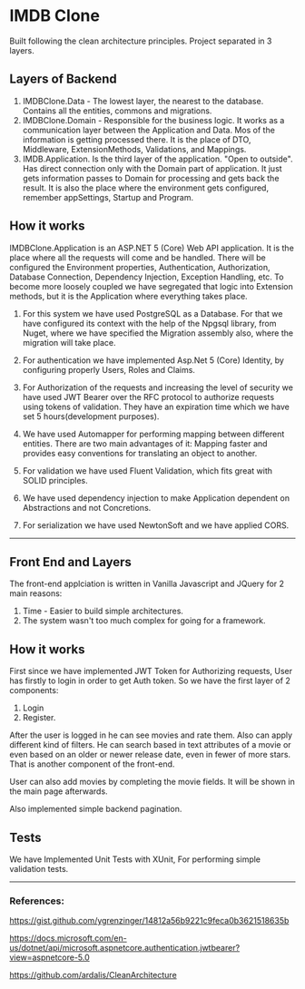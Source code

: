 # IMDB Clone

Built following the clean architecture principles.
Project separated in 3 layers.

## Layers of Backend

1. IMDBClone.Data - The lowest layer, the nearest to the database. Contains all the entities, commons and migrations.
2. IMDBClone.Domain - Responsible for the business logic. It works as a communication layer between the Application and Data. Mos of the information is getting processed there. It is the place of DTO, Middleware, ExtensionMethods, Validations, and Mappings.
3. IMDB.Application. Is the third layer of the application. "Open to outside". Has direct connection only with the Domain part of application. It just gets information passes to Domain for processing and gets back the result. It is also the place where the environment gets configured, remember appSettings, Startup and Program.

## How it works
IMDBClone.Application is an ASP.NET 5 (Core) Web API application. It is the place where all the requests will come and be handled. There will be configured the Environment properties, Authentication, Authorization, Database Connection, Dependency Injection, Exception Handling, etc. To become more loosely coupled we have segregated that logic into Extension methods, but it is the Application where everything takes place.

1.  For this system we have used PostgreSQL as a Database. For that we have configured its context with the help of the Npgsql library, from Nuget, where we have specified the Migration assembly also, where the migration will take place.

2. For authentication we have implemented Asp.Net 5 (Core) Identity, by configuring properly Users, Roles and Claims.

3. For Authorization of the requests and increasing the level of security we have used JWT Bearer over the RFC protocol to authorize requests using tokens of validation. They have an expiration time which we have set 5 hours(development purposes).

4. We have used Automapper for performing mapping between different entities. There are two main advantages of it: Mapping faster and provides easy conventions for translating an object to another.

5. For validation we have used Fluent Validation, which fits great with SOLID principles. 

6. We have used dependency injection to make Application dependent on Abstractions and not Concretions.
7. For serialization we have used NewtonSoft and we have applied CORS.
---

## Front End and Layers
The front-end applciation is written in Vanilla Javascript and JQuery for 2 main reasons: 
1. Time - Easier to build simple architectures.
2. The system wasn't too much complex for going for a framework.

## How it works
First since we have implemented JWT Token for Authorizing requests, User has firstly to login in order to get Auth token. So we have the first layer of 2 components:
1. Login
2. Register.

After the user is logged in he can see movies and rate them. 
Also can apply different kind of filters.
He can search based in text attributes of a movie or even based on an older or newer release date, even in fewer of more stars.
That is another component of the front-end.
  
User can also add movies by completing the movie fields. It will be shown in the main page afterwards.

Also implemented simple backend pagination.

## Tests
We have Implemented Unit Tests with XUnit, For performing simple validation tests.

---

### References:
https://gist.github.com/ygrenzinger/14812a56b9221c9feca0b3621518635b
  
https://docs.microsoft.com/en-us/dotnet/api/microsoft.aspnetcore.authentication.jwtbearer?view=aspnetcore-5.0

https://github.com/ardalis/CleanArchitecture
